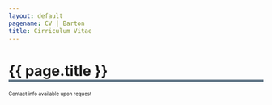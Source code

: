 ```yaml
---
layout: default
pagename: CV | Barton
title: Cirriculum Vitae
---
```

<h1 style="border-bottom: 5px solid #647889;">{{ page.title }}</h1>
<p style="font-size:0.7em;">Contact info available upon request</p>

</body>
<script type="text/javascript">
    document.location = "https://seanlinnaeusbarton.github.io/cv/WebsiteCV.pdf"
</script>
</html>




